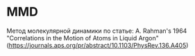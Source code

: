 # MMD
Метод молекулярной динамики по статье: A. Rahman's 1964 "Correlations in the Motion of Atoms in Liquid Argon" (https://journals.aps.org/pr/abstract/10.1103/PhysRev.136.A405)
